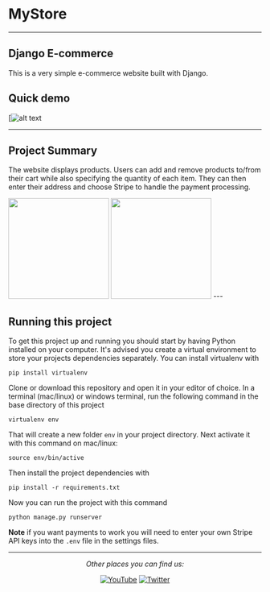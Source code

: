 # MyStore

---

## Django E-commerce

This is a very simple e-commerce website built with Django.

## Quick demo

[![alt text](https://drive.google.com/file/d/1VucQapmHT9dXTnqgxiAyek0kKHIz_wBm/view?usp=sharing)

---

## Project Summary

The website displays products. Users can add and remove products to/from their cart while also specifying the quantity of each item. They can then enter their address and choose Stripe to handle the payment processing.

<img src="https://drive.google.com/thumbnail?id=1VucQapmHT9dXTnqgxiAyek0kKHIz_wBm" width="200px" height="200px">  
<img src="https://drive.google.com/thumbnail?id=1Xl8dQMWuxPx4YVFqzZRwPh-5Ejxzf-XL" width="200px" height="200px">    
---

## Running this project

To get this project up and running you should start by having Python installed on your computer. It's advised you create a virtual environment to store your projects dependencies separately. You can install virtualenv with

```
pip install virtualenv
```

Clone or download this repository and open it in your editor of choice. In a terminal (mac/linux) or windows terminal, run the following command in the base directory of this project

```
virtualenv env
```

That will create a new folder `env` in your project directory. Next activate it with this command on mac/linux:

```
source env/bin/active
```

Then install the project dependencies with

```
pip install -r requirements.txt
```

Now you can run the project with this command

```
python manage.py runserver
```

**Note** if you want payments to work you will need to enter your own Stripe API keys into the `.env` file in the settings files.

---
<div align="center">

<i>Other places you can find us:</i><br>

<a href="https://www.youtube.com/channel/UCRM1gWNTDx0SHIqUJygD-kQ" target="_blank"><img src="https://img.shields.io/badge/YouTube-%23E4405F.svg?&style=flat-square&logo=youtube&logoColor=white" alt="YouTube"></a>
<a href="https://www.twitter.com/justdjangocode" target="_blank"><img src="https://img.shields.io/badge/Twitter-%231877F2.svg?&style=flat-square&logo=twitter&logoColor=white" alt="Twitter"></a>

</div>
